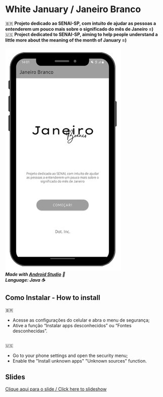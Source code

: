# White January / Janeiro Branco
:brazil: <b>Projeto dedicado ao SENAI-SP, com intuito de ajudar as pessoas a entenderem um pouco mais sobre o significado do mês de Janeiro =)</b><br>
:us: <b>Project dedicated to SENAI-SP, aiming to help people understand a little more about the meaning of the month of January =)</b><br>
<br><img src="preview.png"/><br>
<i><b>Made with <a href="https://bit.ly/3F8qZlg">Android Studio</a> :iphone:
<br>Language: Java :coffee:</b></i><br>
## Como Instalar - How to install
:brazil:
* Acesse as configurações do celular e abra o menu de segurança;
* Ative a função “Instalar apps desconhecidos” ou “Fontes desconhecidas”.
##
:us:
* Go to your phone settings and open the security menu;
* Enable the "Install unknown apps" "Unknown sources" function.

## Slides
<a href="https://bit.ly/3yAeyfH">Clique aqui para o slide / Click here to slideshow</a>
